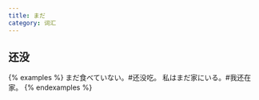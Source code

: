 ```yaml
---
title: まだ
category: 词汇
---
```


## 还没

{% examples %}
まだ食べていない。#还没吃。
私はまだ家にいる。#我还在家。
{% endexamples %}
